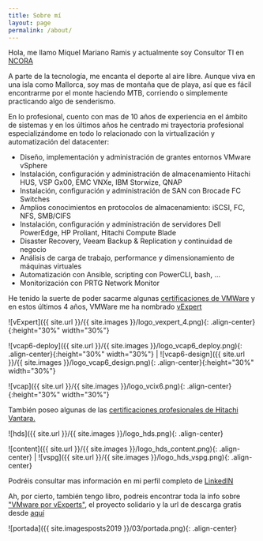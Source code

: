 ```yaml
---
title: Sobre mí
layout: page
permalink: /about/
---
```


Hola, me llamo Miquel Mariano Ramis y actualmente soy Consultor TI en [NCORA](http://www.ncora.com)

A parte de la tecnología, me encanta el deporte al aire libre. Aunque viva en una isla como Mallorca, soy mas de montaña que de playa, así que es fácil encontrarme por el monte haciendo MTB, corriendo o simplemente practicando algo de senderismo.

En lo profesional, cuento con mas de 10 años de experiencia en el ámbito de sistemas y en los últimos años he centrado mi trayectoria profesional especializándome en todo lo relacionado con la virtualización y automatización del datacenter:

- Diseño, implementación y administración de grantes entornos VMware vSphere
- Instalación, configuración y administración de almacenamiento Hitachi HUS, VSP Gx00, EMC VNXe, IBM Storwize, QNAP
- Instalación, configuración y administración de SAN con Brocade FC Switches
- Amplios conocimientos en protocolos de almacenamiento: iSCSI, FC, NFS, SMB/CIFS
- Instalación, configuración y administración de servidores Dell PowerEdge, HP Proliant, Hitachi Compute Blade
- Disaster Recovery, Veeam Backup & Replication y continuidad de negocio
- Análisis de carga de trabajo, performance y dimensionamiento de máquinas virtuales
- Automatización con Ansible, scripting con PowerCLI, bash, …
- Monitorización con PRTG Network Monitor

He tenido la suerte de poder sacarme algunas [certificaciones de VMWare](https://www.certmetrics.com/vmware/public/transcript.aspx?transcript=H66R1JVC114EQYC8) y en estos últimos 4 años, VMWare me ha nombrado [vExpert](https://vexpert.vmware.com/directory/753)

![vExpert]({{ site.url }}/{{ site.images }}/logo_vexpert_4.png){: .align-center}{:height="30%" width="30%"}

![vcap6-deploy]({{ site.url }}/{{ site.images }}/logo_vcap6_deploy.png){: .align-center}{:height="30%" width="30%"} | ![vcap6-design]({{ site.url }}/{{ site.images }}/logo_vcap6_design.png){: .align-center}{:height="30%" width="30%"}

![vcap]({{ site.url }}/{{ site.images }}/logo_vcix6.png){: .align-center}{:height="30%" width="30%"}

También poseo algunas de las [certificaciones profesionales de Hitachi Vantara.](https://www.certmetrics.com/hitachi/public/transcript.aspx?transcript=E1MSVW11CBREQNSS)

![hds]({{ site.url }}/{{ site.images }}/logo_hds.png){: .align-center}

![content]({{ site.url }}/{{ site.images }}/logo_hds_content.png){: .align-center} | ![vspg]({{ site.url }}/{{ site.images }}/logo_hds_vspg.png){: .align-center}

Podréis consultar mas información en mi perfil completo de [LinkedIN](https://www.linkedin.com/in/miquelmariano/)

Ah, por cierto, también tengo libro, podreis encontrar toda la info sobre ["VMware por vExperts"](https://twitter.com/vmwarevexperts), el proyecto solidario y la url de descarga gratis desde [aquí](https://www.vmwareporvexperts.org)

![portada]({{ site.imagesposts2019 }}/03/portada.png){: .align-center}



